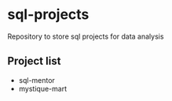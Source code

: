 # sql-projects
Repository to store sql projects for data analysis

## Project list
- sql-mentor
- mystique-mart

